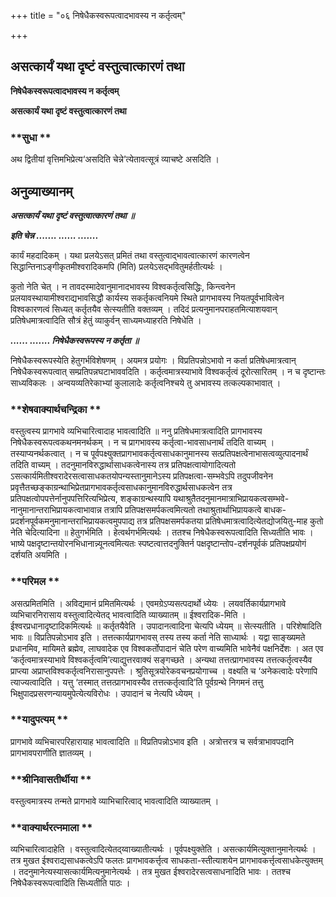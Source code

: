 +++
title = "०६ निषेधैकस्वरूपत्वादभावस्य न कर्तृत्वम्"

+++


## असत्कार्यं यथा दृष्टं वस्तुत्वात्कारणं तथा

**निषेधैकस्वरूपत्वादभावस्य न कर्तृत्वम्**

**असत्कार्यं यथा दृष्टं वस्तुत्वात्कारणं तथा**

### **सुधा **

अथ द्वितीयां वृत्तिमभिप्रेत्य‘असदिति चेन्ने’त्येतावत्सूत्रं व्याचष्टे असदिति ।

## **अनुव्याख्यानम्**

***असत्कार्यं यथा दृष्टं वस्तुत्वात्कारणं तथा ॥***

***इति चेन्न ....... ...... .......***

कार्यं महदादिकम् । यथा प्रलयेऽसत् प्रमितं तथा वस्तुत्वाद्भावत्वात्कारणं कारणत्वेन सिद्धान्तिनाऽङ्गीकृतमीश्वरादिकमपि (मिति) प्रलयेऽसद्भवितुमर्हतीत्यर्थः ।

कुतो नेति चेत् । न तावदस्मादेवानुमानादभावस्य विश्वकर्तृत्वसिद्धिः, किन्त्वनेन प्रलयावस्थायामीश्वराद्यभावसिद्धौ कार्यस्य सकर्तृकत्वनियमे स्थिते प्रागभावस्य नियतपूर्वभावित्वेन विश्वकारणत्वं सिध्यत् कर्तृतयैव सेत्स्यतीति वक्तव्यम् । तदिदं प्रत्यनुमानपराहतमित्याशयवान् प्रतिषेधमात्रत्वादिति सौत्रं हेतुं व्याकुर्वन् साध्यमध्याहरति निषेधेति ।

***...... ....... निषेधैकस्वरूपस्य न कर्तृता ॥***

निषेधैकस्वरूपस्येति हेतुगर्भविशेषणम् । अयमत्र प्रयोगः । विप्रतिपन्नोऽभावो न कर्ता प्रतिषेधमात्रत्वान् निषेधैकस्वरूपत्वात् सम्प्रतिपन्नघटाभाववदिति । कर्तृत्वमात्रस्याभावे विश्वकर्तृत्वं दूरोत्सारितम् । न च दृष्टान्तः साध्यविकलः । अन्वयव्यतिरेकाभ्यां कुलालादेः कर्तृत्वनिश्चये तु अभावस्य तत्कल्पकाभावात् ।

### **शेषवाक्यार्थचन्द्रिका **

वस्तुत्वस्य प्रागभावे व्यभिचारित्वादाह भावत्वादिति ॥ ननु प्रतिषेधमात्रत्वादिति प्रागभावस्य निषेधैकस्वरूपत्वकथनमनर्थकम् । न च प्रागभावस्य कर्तृत्वा-भावसाधनार्थं तदिति वाच्यम् । तस्याप्यनर्थकत्वात् । न च पूर्वपक्ष्युक्तप्रागभावकर्तृत्वसाधकानुमानस्य सत्प्रतिपक्षत्वेनाभासत्वव्युत्पादनार्थं तदिति वाच्यम् । तदनुमानविरुद्धार्थासाधकत्वेनास्य तत्र प्रतिपक्षत्वायोगादित्यतो ऽसत्कार्यमितीश्वरादेरसत्वासाधकतयोपन्यस्तानुमानेऽस्य प्रतिपक्षत्वा-सम्भवेऽपि तदुपजीवनेन प्रवृत्तैतच्छङ्काग्रन्थाभिप्रेतप्रागभावकर्तृत्वसाधकानुमानविरुद्धार्थसाधकत्वेन तत्र प्रतिपक्षत्वोपपत्तेर्नानुपपत्तिरित्यभिप्रेत्य, शङ्काग्रन्थस्यापि यथाश्रुतैतदनुमानमात्राभिप्रायकत्वसम्भवे-नानुमानान्तराभिप्रायकत्वाभावान्न तत्रापि प्रतिपक्षसमर्पकत्वमित्यतो तथाश्रुतार्थाभिप्रायकत्वे बाधक-प्रदर्शनपूर्वकमनुमानान्तराभिप्रायकत्वमुपपाद्य तत्र प्रतिपक्षसमर्पकतया प्रतिषेधमात्रत्वादित्येतद्योजयितु-माह कुतो नेति चेदित्यादिना ॥ हेतुगर्भमिति । हेत्वर्थगर्भमित्यर्थः । ततश्च निषेधैकस्वरूपत्वादिति सिध्यतीति भावः । भाष्ये पक्षदृष्टान्तयोरनभिधानान्न्यूनत्वमित्यतः स्पष्टत्वात्तदनुक्तिर्न पक्षदृष्टान्तोप-दर्शनपूर्वकं प्रतिपक्षप्रयोगं दर्शयति अयमिति ।

### **परिमल **

असत्प्रमितमिति । अविद्यमानं प्रमितमित्यर्थः । एवमग्रेऽप्यसत्पदार्थो ध्येयः । लयवर्तिकार्यप्रागभावे व्यभिचारनिरासाय वस्तुत्वादित्येतद् भावत्वादिति व्याख्यातम् ॥ ईश्वरादिक-मिति । ईश्वरप्रधानादृष्टादिकमित्यर्थः ॥ कर्तृतयैवेति । उपादानत्वादिना चेत्यपि ध्येयम् ॥ सेत्स्यतीति । परिशेषादिति भावः ॥ विप्रतिपन्नोऽभाव इति । तत्तत्कार्यप्रागभावस् तस्य तस्य कर्ता नेति साध्यार्थः । यद्वा साङ्ख्यमते प्रधानमिव, मायिमते ब्रह्मेव, लाघवादेक एव विश्वकर्तोपादानं चेति परेण वाच्यमिति भावेनैवं पक्षनिर्देशः । अत एव ‘कर्तृत्वमात्रस्याभावे विश्वकर्तृत्वमि’त्याद्युत्तरवाक्यं सङ्गच्छते । अन्यथा तत्तत्प्रागभावस्य तत्तत्कर्तृत्वस्यैव प्राप्त्या अप्राप्तविश्वकर्तृत्वनिरासानुपपत्तेः । श्रुतिसूत्रयोरेकवचनप्रयोगाच्च । वक्ष्यति च ‘अनेकत्वादेः परेणापि त्याज्यत्वादिति । यत्तु ‘तस्मात् तत्तत्प्रागभावस्यैव तत्तत्कर्तृत्वादि’ति पूर्वग्रन्थे निगमनं तत्तु भिक्षुपादप्रसरणन्यायमुपेत्येत्यविरोधः । उपादानं च नेत्यपि ध्येयम् ।

### **यादुपत्यम् **

प्रागभावे व्यभिचारपरिहारायाह भावत्वादिति ॥ विप्रतिपन्नोऽभाव इति । अत्रोत्तरत्र च सर्वत्राभावपदानि प्रागभावपराणीति ज्ञातव्यम् ।

### **श्रीनिवासतीर्थीया **

वस्तुत्वमात्रस्य तन्मते प्रागभावे व्याभिचारित्वाद् भावत्वादिति व्याख्यातम् ।

### **वाक्यार्थरत्नमाला **

व्यभिचारित्वादाहेति । वस्तुत्वादित्येतद्य्वाख्यातीत्यर्थः । पूर्वपक्ष्युक्तेति । असत्कार्यमित्युक्तानुमानेत्यर्थः । तत्र मुखत ईश्वराद्यसाधकत्वेऽपि फलतः प्रागभावकर्त्तृत्व साधकता-स्तीत्याशयेन प्रागभावकर्त्तृत्वसाधकेत्युक्तम् । तदनुमानेत्यस्यासत्कार्यमित्यनुमानेत्यर्थः । तत्र मुखत ईश्वरादेरसत्वसाधनादिति भावः । ततश्च निषेधैकस्वरूपत्वादिति सिध्यतीति पाठः ।

